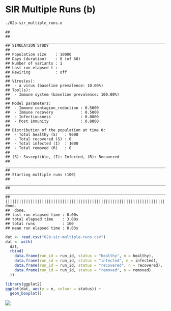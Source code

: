 SIR Multiple Runs (b)
================

``` bash
./02b-sir_multiple_runs.o
```

    ## 
    ## ________________________________________________________________________________
    ## SIMULATION STUDY
    ## 
    ## Population size    : 10000
    ## Days (duration)    : 0 (of 60)
    ## Number of variants : 1
    ## Last run elapsed t : -
    ## Rewiring           : off
    ## 
    ## Virus(es):
    ##  - a virus (baseline prevalence: 10.00%)
    ## Tool(s):
    ##  - Immune system (baseline prevalence: 100.00%)
    ## 
    ## Model parameters:
    ##  - Immune contagion_reduction : 0.5000
    ##  - Immune recovery            : 0.5000
    ##  - Infectiousness             : 0.8000
    ##  - Post immunity              : 0.8000
    ## 
    ## Distribution of the population at time 0:
    ##  - Total healthy (S)   : 9000
    ##  - Total recovered (S) : 0
    ##  - Total infected (I)  : 1000
    ##  - Total removed (R)   : 0
    ## 
    ## (S): Susceptible, (I): Infected, (R): Recovered
    ## ________________________________________________________________________________
    ## 
    ## Starting multiple runs (100)
    ## _________________________________________________________________________
    ## _________________________________________________________________________
    ## ||||||||||||||||||||||||||||||||||||||||||||||||||||||||||||||||||||||||| done.
    ##  done.
    ## last run elapsed time : 0.00s
    ## total elapsed time    : 3.00s
    ## total runs            : 100
    ## mean run elapsed time : 0.03s

``` r
dat <- read.csv("02b-sir-multiple-runs.csv")
dat <- with(
  dat,
  rbind(
    data.frame(run_id = run_id, status = "healthy", n = healthy),
    data.frame(run_id = run_id, status = "infected", n = infected),
    data.frame(run_id = run_id, status = "recovered", n = recovered),
    data.frame(run_id = run_id, status = "removed", n = removed)
  ))
```

``` r
library(ggplot2)
ggplot(dat, aes(y = n, colour = status)) +
  geom_boxplot()
```

![](02b-sir_multiple_runs_files/figure-gfm/unnamed-chunk-3-1.png)<!-- -->
